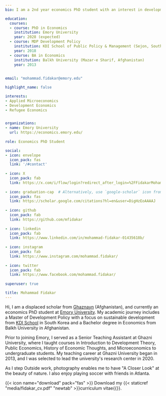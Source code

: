 ```yaml
---
bio: I am a 2nd year economics PhD student with an interest in development economics. 

education:
  courses:
  - course: PhD in Economics
    institution: Emory University
    year: 2028 (expected)
  - course: MDP Development Policy
    institution: KDI School of Public Policy & Management (Sejon, South Korea)
    year: 2018
  - course: BA in Economics
    institution: Balkh University (Mazar-e Sharif, Afghanistan)
    year: 2013 
  
    
email: "mohammad.fidakar@emory.edu"

highlight_name: false

interests:
- Applied Microeconomics
- Development Economics
- Refugee Economics


organizations:
- name: Emory University
  url: https://economics.emory.edu/
  
role: Economics PhD Student

social:
- icon: envelope
  icon_pack: fas
  link: '/#contact'
  
- icon: X
  icon_pack: fab
  link: https://x.com/i/flow/login?redirect_after_login=%2FFidakarMohammad
  
- icon: graduation-cap  # Alternatively, use `google-scholar` icon from `ai` icon pack
  icon_pack: fas
  link: https://scholar.google.com/citations?hl=en&user=DigHzEoAAAAJ
  
- icon: github
  icon_pack: fab
  link: https://github.com/mfidakar
  
- icon: linkedin
  icon_pack: fab
  link: https://www.linkedin.com/in/mohammad-fidakar-01435618b/
  
- icon: instagram 
  icon_pack: fab
  link: https://www.instagram.com/mohammad.fidakar/
  
- icon: twitter 
  icon_pack: fab
  link: https://www.facebook.com/mohammad.fidakar/
  
superuser: true

title: Mohammad Fidakar
---
```


Hi, I am a displaced scholar from [Ghaznayn](https://en.wikipedia.org/wiki/Ghazni) (Afghanistan), and currently an economics PhD student at [Emory University](https://www.emory.edu/home/index.html). My academic journey includes a Master of Development Policy with a focus on sustainable development from [KDI School](https://www.kdischool.ac.kr/) in South Korea and a Bachelor degree in Economics from Balkh University in Afghanistan.

Prior to joining Emory, I served as a Senior Teaching Assistant at Ghazni University, where I taught courses in Introduction to Development Theory, Public Economics, History of Economic Thoughts, and Microeconomics to undergraduate students. My teaching career at Ghazni University began in 2013, and I was selected to lead the university's research center in 2020.

As I step Outside work, photography enables me to have "A Closer Look" at the beauty of nature. I also enjoy playing soccer with friends in Atlanta.  


{{< icon name="download" pack="fas" >}} Download my {{< staticref "media/fidakar_cv.pdf" "newtab" >}}curriculum vitae{{</staticref >}}.
